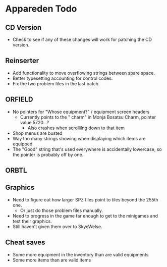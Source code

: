 # Appareden Todo

## CD Version
* Check to see if any of these changes will work for patching the CD version.

## Reinserter
* Add functionality to move overflowing strings between spare space.
* Better typesetting accounting for control codes.
* Fix the two problem files in the last batch.

## ORFIELD
* No pointers for "Whose equipment?" / equipment screen headers
	* Currently points to the " charm" in Monja Bosatsu Charm, pointer value 5720...?
		* Also crashes when scrollilng down to that item
* Shop menus are busted
* Way too many strings showing when displaying which items are equipped
* The "Good" string that's used everywhere is accidentally lowercase, so the pointer is probably off by one.

## ORBTL

## Graphics
* Need to figure out how larger SPZ files point to tiles beyond the 255th one.
	* Or just do those problem files manually.
* Need to progress in the game far enough to get to the minigames and test their graphics.
* Still haven't given them over to SkyeWelse.

## Cheat saves
* Some more equipment in the inventory than are valid equipments
* Some more items than are valid items